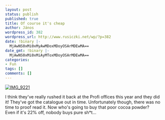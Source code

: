 ```yaml
---
layout: post
status: publish
published: true
title: Of course it's cheap
author: János
wordpress_id: 382
wordpress_url: http://www.rusiczki.net/wp/?p=382
date: !binary |-
  MjAwNS0xMi0xMyAwMDoxMDoyOSArMDEwMA==
date_gmt: !binary |-
  MjAwNS0xMi0xMiAyMToxMDoyOSArMDEwMA==
categories:
- Fun
tags: []
comments: []
---
```

<p><a href="http://www.flickr.com/photos/janos/72959308/"><img src="http://static.flickr.com/20/72959308_aefb14263b.jpg" alt="IMG_9221" border="0" class="image" /></a></p>
<p>I think they've really rushed it back at the Profi offices this year and they did it! They've got the catalogue out in time. Unfortunately though, there was no time to proof read it. Now who's going to buy that poor cocoa powder? Even if it's 22% off, nobody buys pure sh*t...</p>
